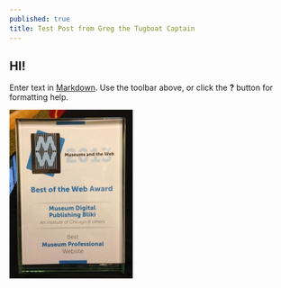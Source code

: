 ```yaml
---
published: true
title: Test Post from Greg the Tugboat Captain
---
```


## HI!

Enter text in [Markdown](http://daringfireball.net/projects/markdown/). Use the toolbar above, or click the **?** button for formatting help.

![BoW-219x300.jpg](/assets/img/BoW-219x300.jpg)